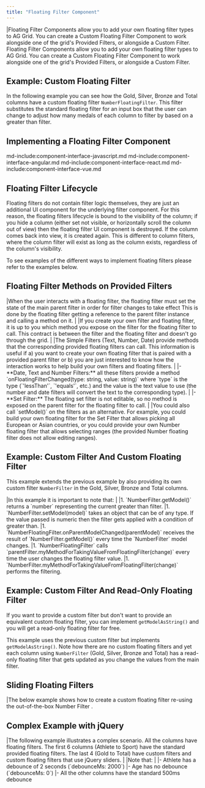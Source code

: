 ```yaml
---
title: "Floating Filter Component"
---
```


<framework-specific-section frameworks="javascript,angular,vue">
|Floating Filter Components allow you to add your own floating filter types to AG Grid. You can create a Custom Floating Filter Component to work alongside one of the grid's Provided Filters, or alongside a Custom Filter.
</framework-specific-section>

<framework-specific-section frameworks="react">
<video-section id="MdO6vZN2Gxo" title="React Floating Filters" header="true">
Floating Filter Components allow you to add your own floating filter types to AG Grid. You can create a Custom Floating Filter Component to work alongside one of the grid's Provided Filters, or alongside a Custom Filter.
</video-section>
</framework-specific-section>

## Example: Custom Floating Filter

In the following example you can see how the Gold, Silver, Bronze and Total columns have a custom floating filter `NumberFloatingFilter`. This filter substitutes the standard floating filter for an input box that the user can change to adjust how many medals of each column to filter by based on a greater than filter.

<grid-example title='Custom Floating Filter' name='custom-floating-filter' type='mixed' options='{ "includeNgFormsModule" : true}'></grid-example>

## Implementing a Floating Filter Component

md-include:component-interface-javascript.md
md-include:component-interface-angular.md
md-include:component-interface-react.md
md-include:component-interface-vue.md

<framework-specific-section frameworks="javascript,angular,vue">
<interface-documentation interfaceName='IFloatingFilterParams'></interface-documentation>
</framework-specific-section>

## Floating Filter Lifecycle

Floating filters do not contain filter logic themselves, they are just an additional UI component for the underlying filter component. For this reason, the floating filters lifecycle is bound to the visibility of the column; if you hide a column (either set not visible, or horizontally scroll the column out of view) then the floating filter UI component is destroyed. If the column comes back into view, it is created again. This is different to column filters, where the column filter will exist as long as the column exists, regardless of the column's visibility.

To see examples of the different ways to implement floating filters please refer to the examples below.

<framework-specific-section frameworks="javascript,angular,vue">
<h2 id="floating-filter-methods-on-provided-filters">Floating Filter Methods on Provided Filters</h2>
</framework-specific-section>

<framework-specific-section frameworks="javascript,angular,vue">
|When the user interacts with a floating filter, the floating filter must set the state of the main parent filter in order for filter changes to take effect This is done by the floating filter getting a reference to the parent filter instance and calling a method on it.
|
|If you create your own filter and floating filter, it is up to you which method you expose on the filter for the floating filter to call. This contract is between the filter and the floating filter and doesn't go through the grid.
|
|The Simple Filters (Text, Number, Date) provide methods that the corresponding provided floating filters can call. This information is useful if a) you want to create your own floating filter that is paired with a provided parent filter or b) you are just interested to know how the interaction works to help build your own filters and floating filters.
|
|- **Date, Text and Number Filters:** all these filters provide a method `onFloatingFilterChanged(type: string, value: string)` where `type` is the type (`'lessThan'`, `'equals'`, etc.) and the value is the text value to use (the number and date filters will convert the text to the corresponding type).
|
|- **Set Filter:** The floating set filter is not editable, so no method is exposed on the parent filter for the floating filter to call.
|
|You could also call `setModel()` on the filters as an alternative. For example, you could build your own floating filter for the Set Filter that allows picking all European or Asian countries, or you could provide your own Number floating filter that allows selecting ranges (the provided Number floating filter does not allow editing ranges).
</framework-specific-section>

## Example: Custom Filter And Custom Floating Filter

This example extends the previous example by also providing its own custom filter `NumberFilter` in the Gold, Silver, Bronze and Total columns.

<framework-specific-section frameworks="javascript,angular,vue">
|In this example it is important to note that:
|
|1. `NumberFilter.getModel()` returns a `number` representing the current greater than filter.
|1. `NumberFilter.setModel(model)` takes an object that can be of any type. If the value passed is numeric then the filter gets applied with a condition of greater than.
|1. `NumberFloatingFilter.onParentModelChanged(parentModel)` receives the result of `NumberFilter.getModel()` every time the `NumberFilter` model changes.
|1. `NumberFloatingFilter` calls `parentFilter.myMethodForTakingValueFromFloatingFilter(change)` every time the user changes the floating filter value.
|1. `NumberFilter.myMethodForTakingValueFromFloatingFilter(change)` performs the filtering.
</framework-specific-section>

<grid-example title='Custom Filter and Floating Filter' name='custom-filter-and-floating-filter' type='mixed' options='{"includeNgFormsModule" : true}'></grid-example>

## Example: Custom Filter And Read-Only Floating Filter

If you want to provide a custom filter but don't want to provide an equivalent custom floating filter, you can implement `getModelAsString()` and you will get a read-only floating filter for free.

This example uses the previous custom filter but implements `getModelAsString()`. Note how there are no custom floating filters and yet each column using `NumberFilter` (Gold, Silver, Bronze and Total) has a read-only floating filter that gets updated as you change the values from the main filter.

<grid-example title='Custom Filter Only' name='custom-filter' type='mixed'></grid-example>

<framework-specific-section frameworks="react,angular,vue">
<h2 id="sliding-floating-filters">Sliding Floating Filters</h2>
</framework-specific-section>
<framework-specific-section frameworks="react,angular,vue">
|The below example shows how to create a custom floating filter re-using the out-of-the-box Number Filter .
</framework-specific-section>
<framework-specific-section frameworks="react,angular,vue">
<grid-example title='Sliding Floating Filter Component' name='floating-filter-component' type='mixed' options='{ "includeNgFormsModule" : true }'></grid-example>
</framework-specific-section>

<framework-specific-section frameworks="javascript">
<h2 id="complex-example-with-jquery">Complex Example with jQuery</h2>
</framework-specific-section>
<framework-specific-section frameworks="javascript">
|The following example illustrates a complex scenario. All the columns have floating filters. The first 6 columns (Athlete to Sport) have the standard provided floating filters. The last 4 (Gold to Total) have custom filters and custom floating filters that use jQuery sliders.
|
|Note that:
|
|- Athlete has a debounce of 2 seconds (`debounceMs: 2000`)
|- Age has no debounce (`debounceMs: 0`)
|- All the other columns have the standard 500ms debounce
</framework-specific-section>
<framework-specific-section frameworks="javascript">
<grid-example title='Custom Complex Filter and Floating Filter' name='custom-complex-filter-and-floating-filter' type='typescript' options='{ "extras": ["jquery", "jqueryui"] }'></grid-example>
</framework-specific-section>
